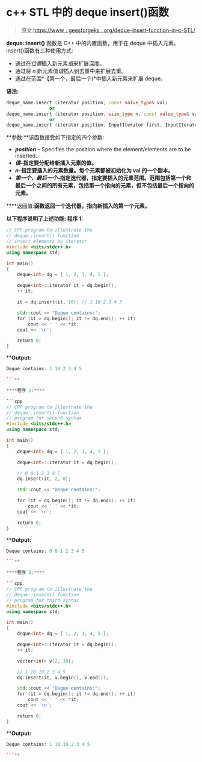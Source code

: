 # c++ STL 中的 deque insert()函数

> 原文:[https://www . geesforgeks . org/deque-insert-function-in-c-STL/](https://www.geeksforgeeks.org/deque-insert-function-in-c-stl/)

**deque::insert()** 函数是 C++ 中的内置函数，用于在 deque 中插入元素。
insert()函数有三种使用方式:

*   通过在*位置*插入新元素*值*来扩展深度。
*   通过将 *n* 新元素值*值*插入到去重中来扩展去重。
*   通过在范围*【第一个，最后一个)*中插入新元素来扩展 deque。

**语法:**

```cpp
deque_name.insert (iterator position, const value_type& val)
                or
deque_name.insert (iterator position, size_type n, const value_type& val)
                or
deque_name.insert (iterator position, InputIterator first, InputIterator last)

```

**参数:**该函数接受如下指定的四个参数:

*   ***position*** – Specifies the position where the element/elements are to be inserted.
*   ***值*–指定要分配给新插入元素的值。**
*   *****n***–指定要插入的元素数量。每个元素都被初始化为 val 的一个副本。**
*   *****第一个，最后一个***–指定迭代器，指定要插入的元素范围。范围包括第一个和最后一个之间的所有元素，包括第一个指向的元素，但不包括最后一个指向的元素。**

****返回值:**函数返回一个迭代器，指向新插入的第一个元素。**

**以下程序说明了上述功能:
**程序 1:****

```cpp
// CPP program to illustrate the
// deque::insert() function
// insert elements by iterator
#include <bits/stdc++.h>
using namespace std;

int main()
{
    deque<int> dq = { 1, 2, 3, 4, 5 };

    deque<int>::iterator it = dq.begin();
    ++ it;

    it = dq.insert(it, 10); // 1 10 2 3 4 5

    std::cout << "Deque contains:";
    for (it = dq.begin(); it != dq.end(); ++ it)
        cout << ' ' << *it;
    cout << '\n';

    return 0;
}
```

****Output:**

```cpp
Deque contains: 1 10 2 3 4 5

```** 

****程序 2:****

```cpp
// CPP program to illustrate the
// deque::insert() function
// program for second syntax
#include <bits/stdc++.h>
using namespace std;

int main()
{
    deque<int> dq = { 1, 2, 3, 4, 5 };

    deque<int>::iterator it = dq.begin();

    // 0 0 1 2 3 4 5
    dq.insert(it, 2, 0);

    std::cout << "Deque contains:";

    for (it = dq.begin(); it != dq.end(); ++ it)
        cout << ' ' << *it;
    cout << '\n';

    return 0;
}
```

****Output:**

```cpp
Deque contains: 0 0 1 2 3 4 5

```** 

****程序 3:****

```cpp
// CPP program to illustrate the
// deque::insert() function
// program for third syntax
#include <bits/stdc++.h>
using namespace std;

int main()
{
    deque<int> dq = { 1, 2, 3, 4, 5 };

    deque<int>::iterator it = dq.begin();
    ++ it;

    vector<int> v(2, 10);

    // 1 10 10 2 3 4 5
    dq.insert(it, v.begin(), v.end());

    std::cout << "Deque contains:";
    for (it = dq.begin(); it != dq.end(); ++ it)
        cout << ' ' << *it;
    cout << '\n';

    return 0;
}
```

****Output:**

```cpp
Deque contains: 1 10 10 2 3 4 5

```**